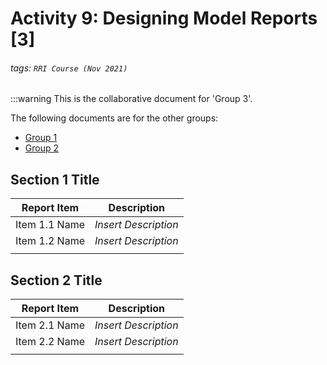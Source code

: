 # Activity 9: Designing Model Reports [3]
###### tags: `RRI Course (Nov 2021)`

:::warning
This is the collaborative document for 'Group 3'. 

The following documents are for the other groups:

- [Group 1](https://hackmd.io/@cburr/rJgK5O6LY)
- [Group 2](https://hackmd.io/@cburr/Sy3d5OTUF)

## Section 1 Title

| Report Item | Description |
| ----------- | ----------- |
| Item 1.1 Name | *Insert Description* |
| Item 1.2 Name | *Insert Description* |
|           |                    |

## Section 2 Title

| Report Item | Description |
| ----------- | ----------- |
| Item 2.1 Name | *Insert Description* |
| Item 2.2 Name | *Insert Description* |
|           |                    |

